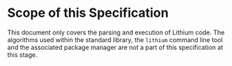 # Scope of this Specification

This document only covers the parsing and execution of Lithium code. The algorithms used within the standard library, the `lithium` command line tool and the associated package manager are not a part of this specification at this stage.